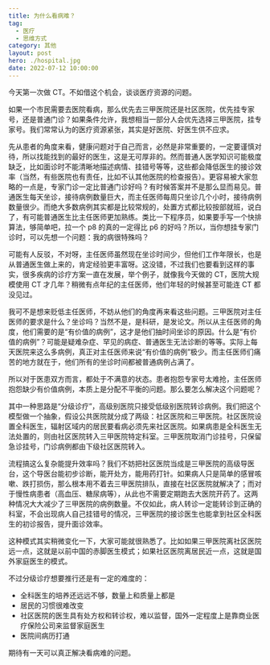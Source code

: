 ```yaml
---
title: 为什么看病难？
tag:
  - 医疗
  - 思维方式
category: 其他
layout: post
hero: ./hospital.jpg
date: 2022-07-12 10:00:00
---
```


今天第一次做 CT。不如借这个机会，谈谈医疗资源的问题。

如果一个市民需要去医院看病，那么优先去三甲医院还是社区医院，优先挂专家号，还是普通门诊？如果条件允许，我想相当一部分人会优先选择三甲医院，挂专家号。我们常常认为的医疗资源紧张，其实是好医院、好医生供不应求。

先从患者的角度来看，健康问题对于自己而言，必然是非常重要的，一定要谨慎对待，所以找能找到的最好的医生，这是无可厚非的。然而普通人医学知识可能极度缺乏，比如面诊时不能清晰地描述病情、挂错号等等，这些都会降低医生的接诊效率（当然，有些医院也有责任，比如不认其他医院的检查报告）。更容易被大家忽略的一点是，专家门诊一定比普通门诊好吗？有时候答案并不是那么显而易见。普通医生每天坐诊，接待病例数量巨大，而主任医师每周只坐诊几个小时，接待病例数量很少。而绝大多数病例其实都是比较常规的，处置方式都比较按部就班，说白了，有可能普通医生比主任医师更加熟练。类比一下程序员，如果要手写一个快排算法，够简单吧，拉一个 p8 的真的一定得比 p6 的好吗？所以，当你想挂专家门诊时，可以先想一个问题：我的病很特殊吗？

可能有人反驳，不对呀，主任医师虽然现在坐诊时间少，但他们工作年限长，也是从普通医生做上来的，肯定经验更丰富呀。这没错，不过我们也要看到这样的事实，很多疾病的诊疗方案一直在发展，举个例子，就像我今天做的 CT，医院大规模使用 CT 才几年？稍微有点年纪的主任医师，他们年轻的时候甚至可能连 CT 都没见过。

我可不是想来贬低主任医师，不妨从他们的角度再来看这些问题。三甲医院对主任医师的要求是什么？坐诊吗？当然不是，是科研，是发论文。所以从主任医师的角度，他们需要的是“有价值的病例”，这才是他们抽时间坐诊的原因。什么是“有价值的病例”？可能是疑难杂症、罕见的病症、普通医生无法诊断的等等。实际上每天医院来这么多病例，真正对主任医师来说“有价值的病例”极少。而主任医师们痛苦的地方就在于，他们所有的坐诊时间都被普通病例占满了。

所以对于医患双方而言，都处于不满意的状态。患者抱怨专家号太难抢，主任医师抱怨缺少有价值病例，本质上是分配不平衡的问题。那么要怎么解决这个问题呢？

其中一种思路是“分级诊疗”，高级别医院只接受低级别医院转诊病例。我们把这个模型做一个抽象，假设公共医院就分成了两级：社区医院和三甲医院。社区医院设置全科医生，辐射区域内的居民要看病必须先来社区医院。如果病患是全科医生无法处置的，则由社区医院转入三甲医院特定科室。三甲医院取消门诊挂号，只保留急诊挂号，门诊病例都由下级社区医院转入。

流程搞这么复杂能提升效率吗？我们不妨把社区医院当成是三甲医院的高级导医台，这个导医台能初步诊断，能开处方，能用药打针。如果病人只是简单的感冒咳嗽、跌打损伤，那么根本用不着去三甲医院排队，直接在社区医院就解决了；而对于慢性病患者（高血压、糖尿病等），从此也不需要定期跑去大医院开药了。这两种情况大大减少了三甲医院的病例数量。不仅如此，病人转诊一定能转诊到正确的科室，不会出现病人自己挂错号的情况，三甲医院的接诊医生也能拿到社区全科医生的初诊报告，提升面诊效率。

这种模式其实稍微变化一下，大家可能就很熟悉了。比如如果三甲医院离社区医院远一点，这就是以前中国的赤脚医生模式；如果社区医院离居民近一点，这就是国外家庭医生的模式。

不过分级诊疗想要推行还是有一定的难度的：

- 全科医生的培养还远远不够，数量上和质量上都是
- 居民的习惯很难改变
- 社区医院的医生具有处方权和转诊权，难以监督，国外一定程度上是靠商业医疗保险公司来监督家庭医生
- 医院间病历打通

期待有一天可以真正解决看病难的问题。
